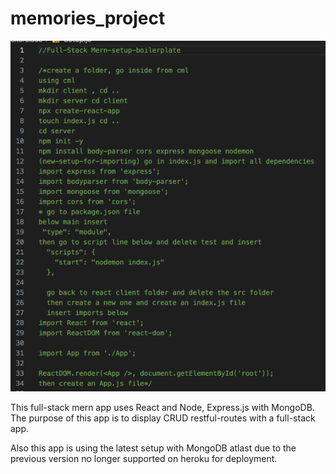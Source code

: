 # memories_project

<img src="client/public/assets/setup-boilerplate.png" alt="setup">

This full-stack mern app uses React and Node, Express.js with MongoDB. The purpose of this app is to display CRUD restful-routes with a full-stack app.

Also this app is using the latest setup with MongoDB atlast due to the previous version no longer supported on heroku for deployment.
